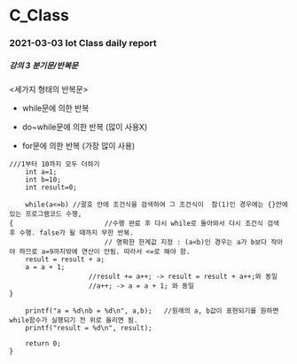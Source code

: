 # C_Class
### 2021-03-03 Iot Class daily report

##### 강의 3 분기문/반복문
<세가지 형태의 반복문>

- while문에 의한 반복

- do~while문에 의한 반복 (많이 사용X)

- for문에 의한 반복 (가장 많이 사용)
```
///1부터 10까지 모두 더하기 
    int a=1;
    int b=10;
    int result=0; 
 
	while(a<=b)	//괄호 안에 조건식을 검색하여 그 조건식이  참(1)인 경우에는 {}안에있는 프로그램코드 수행, 
{                       //수행 완료 후 다시 while로 돌아와서 다시 조건식 검색 후 수행. false가 될 때까지 무한 반복. 
                        // 명확한 한계값 지정 : (a<b)인 경우는 a가 b보다 작아야 하므로 a=9까지밖에 연산이 안됨. 따라서 <=로 해야 함.  
	result = result + a;
	a = a + 1;
	                //result += a++; -> result = result + a++;와 동일 
	                //a++; -> a = a + 1; 와 동일 
}

    printf("a = %d\nb = %d\n", a,b);   //원래의 a, b값이 표현되기를 원하면 while함수가 실행되기 전 위로 올리면 됨. 
    printf("result = %d\n", result);

    return 0;
}
```





